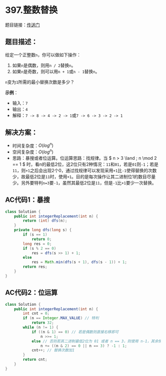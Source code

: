 # 397.整数替换
题目链接：[传送门](https://leetcode-cn.com/problems/integer-replacement/)

## 题目描述：
给定一个正整数`n`，你可以做如下操作：

1. 如果`n`是偶数，则用`n / 2`替换`n`。
2. 如果`n`是奇数，则可以用`n + 1`或`n - 1`替换`n`。

`n`变为`1`所需的最小替换次数是多少？

**示例**：

- 输入：`7`
- 输出：`4`
- 解释：`7 -> 8 -> 4 -> 2 -> 1`或`7 -> 6 -> 3 -> 2 -> 1`

## 解决方案：
- 时间复杂度：$O(log^n)$
- 空间复杂度：$O(log^n)$
- 思路：暴搜或者位运算。位运算思路：找规律。当 $ n > 3 \land \; n \mod 2 == 1 $ 时，看n的最低2位，这2位只有2种情况：`11`和`01`，若是`01`则`-1`；若是`11`，则`+1`之后会出现2个0，通过找规律可以发现采用`+1`比`-1`使得替换的次数少，故最低2位是`11`时，使用`+1`。目的是每次操作让其二进制位1的数目尽量少。另外要特判`n=3`要`-1`，虽然其最低2位是`11`，但是`-1`比`+1`要少一次替换。

## AC代码1：暴搜
```java
class Solution {
	public int integerReplacement(int n) {
		return (int) dfs(n);
	}
	private long dfs(long s) {
		if (s == 1)
			return 0;
		long res = 0;
		if (s % 2 == 0)
			res = dfs(s >> 1) + 1;
		else
			res = Math.min(dfs(s + 1), dfs(s - 1)) + 1;
		return res;
	}
}
```

## AC代码2：位运算
```java
class Solution {
	public int integerReplacement(int n) {
		int cnt = 0;
		if (n == Integer.MAX_VALUE) // 特判
			return 32;
		while (n != 1) {
			if ((n & 1) == 0) // 若是偶数则直接右移即可
				n >>= 1;
			else // 否则若其二进制最低2位为 01 或者 n == 3，则使用 n-1，其余情况都使用 n+1
				n += ((n & 2) == 0 || n == 3) ? -1 : 1;
			cnt++; // 替换次数加1
		}
		return cnt;
	}
}
```

